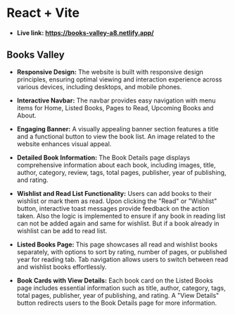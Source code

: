 # React + Vite

- #### **Live link:** **https://books-valley-a8.netlify.app/**

## Books Valley

- **Responsive Design:** The website is built with responsive design principles, ensuring optimal viewing and interaction experience across various devices, including desktops, and mobile phones.

- **Interactive Navbar:** The navbar provides easy navigation with menu items for Home, Listed Books, Pages to Read, Upcoming Books and About.

- **Engaging Banner:** A visually appealing banner section features a title and a functional button to view the book list. An image related to the website enhances visual appeal.

- **Detailed Book Information:** The Book Details page displays comprehensive information about each book, including images, title, author, category, review, tags, total pages, publisher, year of publishing, and rating.

- **Wishlist and Read List Functionality:** Users can add books to their wishlist or mark them as read. Upon clicking the "Read" or "Wishlist" button, interactive toast messages provide feedback on the action taken. Also the logic is implemented to ensure if any book in reading list can not be added again and same for wishlist. But if a book already in wishlist can be add to read list.

- **Listed Books Page:** This page showcases all read and wishlist books separately, with options to sort by rating, number of pages, or published year for reading tab. Tab navigation allows users to switch between read and wishlist books effortlessly.

- **Book Cards with View Details:** Each book card on the Listed Books page includes essential information such as title, author, category, tags, total pages, publisher, year of publishing, and rating. A "View Details" button redirects users to the Book Details page for more information.
